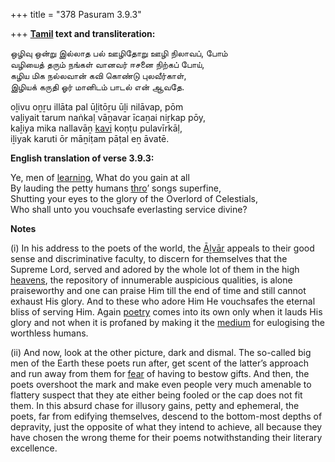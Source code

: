 +++
title = "378 Pasuram 3.9.3"

+++
**[Tamil](/definition/tamil#history "show Tamil definitions") text and transliteration:**

ஒழிவு ஒன்று இல்லாத பல் ஊழிதோறு ஊழி நிலாவப், போம்  
வழியைத் தரும் நங்கள் வானவர் ஈசனை நிற்கப் போய்,  
கழிய மிக நல்லவான் கவி கொண்டு புலவீர்காள்,  
இழியக் கருதி ஓர் மானிடம் பாடல் என் ஆவதே.

oḻivu oṉṟu illāta pal ūḻitōṟu ūḻi nilāvap, pōm  
vaḻiyait tarum naṅkaḷ vāṉavar īcaṉai niṟkap pōy,  
kaḻiya mika nallavāṉ [kavi](/definition/kavi#vaishnavism "show kavi definitions") koṇṭu pulavīrkāḷ,  
iḻiyak karuti ōr māṉiṭam pāṭal eṉ āvatē.

**English translation of verse 3.9.3:**

Ye, men of [learning](/definition/learning#history "show learning definitions"), What do you gain at all  
By lauding the petty humans [thro](/definition/thro#history "show thro definitions")’ songs superfine,  
Shutting your eyes to the glory of the Overlord of Celestials,  
Who shall unto you vouchsafe everlasting service divine?

**Notes**

\(i\) In his address to the poets of the world, the [Āḻvār](/definition/aḻvar#vaishnavism "show Āḻvār definitions") appeals to their good sense and discriminative faculty, to discern for themselves that the Supreme Lord, served and adored by the whole lot of them in the high [heavens](/definition/heaven#history "show heavens definitions"), the repository of innumerable auspicious qualities, is alone praiseworthy and one can praise Him till the end of time and still cannot exhaust His glory. And to these who adore Him He vouchsafes the eternal bliss of serving Him. Again [poetry](/definition/poetry#history "show poetry definitions") comes into its own only when it lauds His glory and not when it is profaned by making it the [medium](/definition/medium#history "show medium definitions") for eulogising the worthless humans.

\(ii\) And now, look at the other picture, dark and dismal. The so-called big men of the Earth these poets run after, get scent of the latter’s approach and run away from them for [fear](/definition/fear#history "show fear definitions") of having to bestow gifts. And then, the poets overshoot the mark and make even people very much amenable to flattery suspect that they ate either being fooled or the cap does not fit them. In this absurd chase for illusory gains, petty and ephemeral, the poets, far from edifying themselves, descend to the bottom-most depths of depravity, just the opposite of what they intend to achieve, all because they have chosen the wrong theme for their poems notwithstanding their literary excellence.


